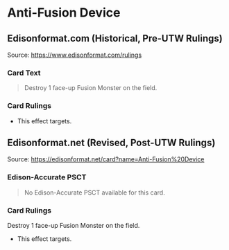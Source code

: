 # Anti-Fusion Device

## Edisonformat.com (Historical, Pre-UTW Rulings)

Source: https://www.edisonformat.com/rulings

### Card Text

> Destroy 1 face-up Fusion Monster on the field.

### Card Rulings

*   This effect targets.

## Edisonformat.net (Revised, Post-UTW Rulings)

Source: https://edisonformat.net/card?name=Anti-Fusion%20Device

### Edison-Accurate PSCT

> No Edison-Accurate PSCT available for this card.

### Card Rulings

Destroy 1 face-up Fusion Monster on the field.
*   This effect targets.
            